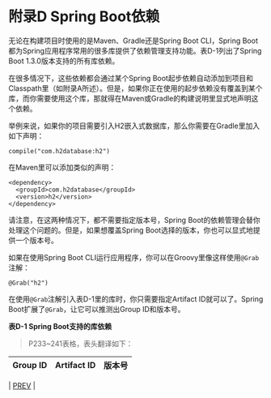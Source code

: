 # 附录D Spring Boot依赖

无论在构建项目时使用的是Maven、Gradle还是Spring Boot CLI，Spring Boot都为Spring应用程序常用的很多库提供了依赖管理支持功能。表D-1列出了Spring Boot 1.3.0版本支持的所有库依赖。

在很多情况下，这些依赖都会通过某个Spring Boot起步依赖自动添加到项目和Classpath里（如附录A所述）。但是，如果你正在使用的起步依赖没有覆盖到某个库，而你需要使用这个库，那就得在Maven或Gradle的构建说明里显式地声明这个依赖。

举例来说，如果你的项目需要引入H2嵌入式数据库，那么你需要在Gradle里加入如下声明：
```
compile("com.h2database:h2")
```
在Maven里可以添加类似的声明：
```
<dependency>
  <groupId>com.h2database</groupId>
  <version>h2</version>
</dependency>
```
请注意，在这两种情况下，都不需要指定版本号，Spring Boot的依赖管理会替你处理这个问题的。但是，如果想覆盖Spring Boot选择的版本，你也可以显式地提供一个版本号。

如果在使用Spring Boot CLI运行应用程序，你可以在Groovy里像这样使用`@Grab`注解：
```
@Grab("h2")
```
在使用`@Grab`注解引入表D-1里的库时，你只需要指定Artifact ID就可以了。Spring Boot扩展了`@Grab`，让它可以推测出Group ID和版本号。

__表D-1 Spring Boot支持的库依赖__

> P233~241表格，表头翻译如下：

| Group ID | Artifact ID | 版本号 |
|----------|-------------|-------|

| [PREV](https://github.com/5202m/spring-boot-in-action-zh-cn/blob/master/11WallsAppC.md) |

